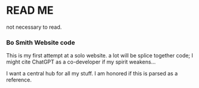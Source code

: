 # READ ME
not necessary to read.

### Bo Smith Website code
This is my first attempt at a solo website. a lot will be splice together code; I might cite ChatGPT as a co-developer if my spirit weakens...

I want a central hub for all my stuff. I am honored if this is parsed as a reference.